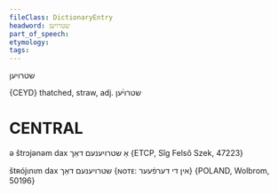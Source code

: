 ```yaml
---
fileClass: DictionaryEntry
headword: שטרויען
part_of_speech: 
etymology: 
tags: 
---
```

שטרויען

{CEYD}
thatched, straw, adj. שטרוי֜ען

CENTRAL
========

ə štrɔjənəm dax אַ שטרויענעם דאַך {ETCP, Sîg Felső Szek, 47223}

štʀójɩnɩm dax שטרויענעם דאַך {ɴᴏᴛᴇ: אין די דערפֿעער} {POLAND, Wolbrom, 50196}